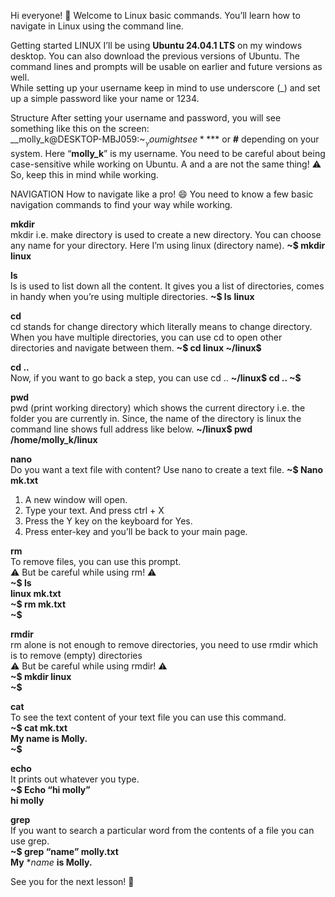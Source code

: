Hi everyone! 👋
Welcome to Linux basic commands. You’ll learn how to navigate in Linux using the command line. 

Getting started
LINUX 
I’ll be using **Ubuntu 24.04.1 LTS** on my windows desktop. You can also download the previous versions of Ubuntu. The command lines and prompts will be usable on earlier and future versions as well.  
While setting up your username keep in mind to use underscore (_) and set up a simple password like your name or 1234. 

Structure 
After setting your username and password, you will see something like this on the screen:  
__molly_k@DESKTOP-MBJ059:~$__  
You might see **$** or **#** depending on your system. Here “__molly_k__” is my username. 
You need to be careful about being case-sensitive while working on Ubuntu. 
A and a are not the same thing! ⚠️ So, keep this in mind while working. 

NAVIGATION
How to navigate like a pro! 😄
You need to know a few basic navigation commands to find your way while working. 

**mkdir**   
mkdir i.e. make directory is used to create a new directory.
You can choose any name for your directory. Here I’m using linux (directory name). 
**~$ mkdir linux**

**ls**   
ls is used to list down all the content. It gives you a list of directories, comes in handy when you’re using multiple directories.
**~$ ls**
**linux**

**cd**   
cd stands for change directory which literally means to change directory. When you have multiple directories, you can use cd to open other directories and navigate between them. 
**~$ cd linux
~/linux$** 

**cd ..**  
Now, if you want to go back a step, you can use cd .. 
**~/linux$ cd ..
~$**

**pwd**  
pwd (print working directory) which shows the current directory i.e. the folder you are currently in. Since, the name of the directory is linux the command line shows full address like below. 
**~/linux$ pwd
/home/molly_k/linux**

**nano**     
Do you want a text file with content? Use nano to create a text file. 
**~$ Nano mk.txt**
1. A new window will open.
2. Type your text. And press ctrl + X
3. Press the Y key on the keyboard for Yes.
4. Press enter-key and you’ll be back to your main page. 

**rm**   
To remove files, you can use this prompt.   
⚠️ But be careful while using rm! ⚠️  
**~$ ls   
linux   mk.txt  
~$ rm mk.txt   
~$** 

**rmdir**   
rm alone is not enough to remove directories, you need to use rmdir which is to remove (empty) directories    
⚠️ But be careful while using rmdir! ⚠️   
**~$ mkdir linux  
~$** 

**cat**     
To see the text content of your text file you can use this command.  
**~$ cat mk.txt  
My name is Molly.  
~$**

**echo**  
It prints out whatever you type.   
**~$ Echo “hi molly”   
hi molly** 



**grep**     
If you want to search a particular word from the contents of a file you can use grep.   
**~$ grep “name” molly.txt**   
**My** **name* **is Molly.** 

See you for the next lesson! 👋








